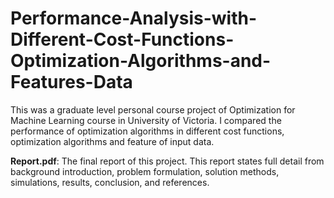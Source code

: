 # Performance-Analysis-with-Different-Cost-Functions-Optimization-Algorithms-and-Features-Data
This was a graduate level personal course project of Optimization for Machine Learning course in University of Victoria. I compared the performance of optimization algorithms in different cost functions, optimization algorithms and feature of input data.

**Report.pdf**: The final report of this project. This report states full detail from background introduction, problem formulation, solution methods, simulations, results, conclusion, and references.
